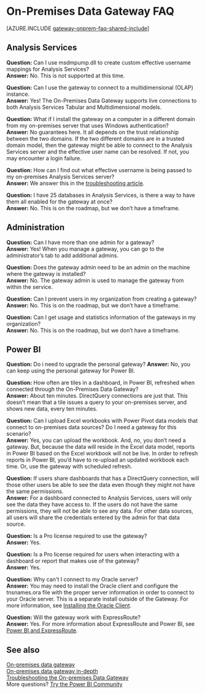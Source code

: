 <properties
pageTitle="On-premises data gateway FAQ"
description="This is the on-premises data gateway FAQ. This collects frequently asked questions into one spot for the gateway."
services="powerbi"
documentationCenter=""
authors="davidiseminger"
manager="erikre"
backup=""
editor=""
tags=""
qualityFocus="no"
qualityDate=""/>

<tags
ms.service="powerbi"
ms.devlang="NA"
ms.topic="article"
ms.tgt_pltfrm="na"
ms.workload="powerbi"
ms.date="03/14/2017"
ms.author="davidi"/>
# On-Premises Data Gateway FAQ

<!-- Shared FAQ shared Include -->
[AZURE.INCLUDE [gateway-onprem-faq-shared-include](../includes/gateway-onprem-faq-shared-include.md)]

## Analysis Services

**Question:** Can I use msdmpump.dll to create custom effective username mappings for Analysis Services?  
**Answer:** No. This is not supported at this time.

**Question:** Can I use the gateway to connect to a multidimensional (OLAP) instance.  
**Answer:** Yes! The On-Premises Data Gateway supports live connections to both Analysis Services Tabular and Multidimensional models.

**Question:** What if I install the gateway on a computer in a different domain from my on-premises server that uses Windows authentication?  
**Answer:** No guarantees here. It all depends on the trust relationship between the two domains. If the two different domains are in a trusted domain model, then the gateway might be able to connect to the Analysis Services server and the effective user name can be resolved. If not, you may encounter a login failure.

**Question:** How can I find out what effective username is being passed to my on-premises Analysis Services server?  
**Answer:** We answer this in the [troubleshooting article](powerbi-gateway-onprem-tshoot.md).

**Question:** I have 25 databases in Analysis Services, is there a way to have them all enabled for the gateway at once?  
**Answer:** No. This is on the roadmap, but we don’t have a timeframe.

## Administration

**Question:** Can I have more than one admin for a gateway?  
**Answer:** Yes! When you manage a gateway, you can go to the administrator’s tab to add additional admins.

**Question:** Does the gateway admin need to be an admin on the machine where the gateway is installed?  
**Answer:** No. The gateway admin is used to manage the gateway from within the service.

**Question:** Can I prevent users in my organization from creating a gateway?  
**Answer:** No. This is on the roadmap, but we don’t have a timeframe.

**Question:** Can I get usage and statistics information of the gateways in my organization?  
**Answer:** No. This is on the roadmap, but we don’t have a timeframe.

## Power BI

**Question:** Do i need to upgrade the personal gateway?
**Answer:** No, you can keep using the personal gateway for Power BI.

**Question:** How often are tiles in a dashboard, in Power BI, refreshed when connected through the On-Premises Data Gateway?  
**Answer:** About ten minutes. DirectQuery connections are just that. This doesn’t mean that a tile issues a query to your on-premises server, and shows new data, every ten minutes.

**Question:** Can I upload Excel workbooks with Power Pivot data models that connect to on-premises data sources? Do I need a gateway for this scenario?  
**Answer:** Yes, you can upload the workbook. And, no, you don’t need a gateway. But, because the data will reside in the Excel data model, reports in Power BI based on the Excel workbook will not be live. In order to refresh reports in Power BI, you’d have to re-upload an updated workbook each time. Or, use the gateway with scheduled refresh.

**Question:** If users share dashboards that has a DirectQuery connection, will those other users be able to see the data even though they might not have the same permissions.  
**Answer:** For a dashboard connected to Analysis Services, users will only see the data they have access to. If the users do not have the same permissions, they will not be able to see any data. For other data sources, all users will share the credentials entered by the admin for that data source.

**Question:** Is a Pro license required to use the gateway?  
**Answer:** Yes.

**Question:** Is a Pro license required for users when interacting with a dashboard or report that makes use of the gateway?  
**Answer:** Yes.

**Question:** Why can't I connect to my Oracle server?  
**Answer:** You may need to install the Oracle client and configure the tnsnames.ora file with the proper server information in order to connect to your Oracle server. This is a separate install outside of the Gateway. For more information, see [Installing the Oracle Client](powerbi-gateway-onprem-manage-oracle.md#installing-the-oracle-client).

**Question:** Will the gateway work with ExpressRoute?  
**Answer:** Yes. For more information about ExpressRoute and Power BI, see [Power BI and ExpressRoute](powerbi-admin-power-bi-expressroute.md).

## See also
[On-premises data gateway](powerbi-gateway-onprem.md)  
[On-premises data gateway in-depth](powerbi-gateway-onprem-indepth.md)  
[Troubleshooting the On-premises Data Gateway](powerbi-gateway-onprem-tshoot.md)  
More questions? [Try the Power BI Community](http://community.powerbi.com/)
